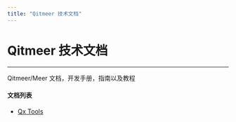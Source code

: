 ```yaml
---
title: "Qitmeer 技术文档"
---
```


# Qitmeer 技术文档

------------

Qitmeer/Meer 文档，开发手册，指南以及教程


#### 文档列表

 - [Qx Tools](./qxtools/)

